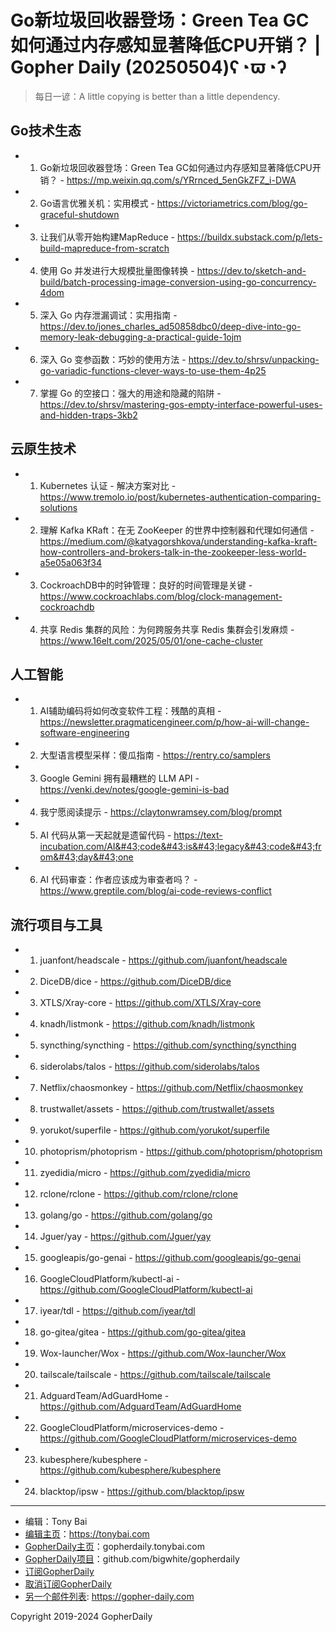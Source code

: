 # Go新垃圾回收器登场：Green Tea GC如何通过内存感知显著降低CPU开销？ | Gopher Daily (20250504)ʕ◔ϖ◔ʔ

>每日一谚：A little copying is better than a little dependency.

## Go技术生态


- 1. Go新垃圾回收器登场：Green Tea GC如何通过内存感知显著降低CPU开销？ - https://mp.weixin.qq.com/s/YRrnced_5enGkZFZ_i-DWA

- 2. Go语言优雅关机：实用模式 - https://victoriametrics.com/blog/go-graceful-shutdown

- 3. 让我们从零开始构建MapReduce - https://buildx.substack.com/p/lets-build-mapreduce-from-scratch

- 4. 使用 Go 并发进行大规模批量图像转换 - https://dev.to/sketch-and-build/batch-processing-image-conversion-using-go-concurrency-4dom

- 5. 深入 Go 内存泄漏调试：实用指南 - https://dev.to/jones_charles_ad50858dbc0/deep-dive-into-go-memory-leak-debugging-a-practical-guide-1ojm

- 6. 深入 Go 变参函数：巧妙的使用方法 - https://dev.to/shrsv/unpacking-go-variadic-functions-clever-ways-to-use-them-4p25

- 7. 掌握 Go 的空接口：强大的用途和隐藏的陷阱 - https://dev.to/shrsv/mastering-gos-empty-interface-powerful-uses-and-hidden-traps-3kb2


## 云原生技术


- 1. Kubernetes 认证 - 解决方案对比 - https://www.tremolo.io/post/kubernetes-authentication-comparing-solutions

- 2. 理解 Kafka KRaft：在无 ZooKeeper 的世界中控制器和代理如何通信 - https://medium.com/@katyagorshkova/understanding-kafka-kraft-how-controllers-and-brokers-talk-in-the-zookeeper-less-world-a5e05a063f34

- 3. CockroachDB中的时钟管理：良好的时间管理是关键 - https://www.cockroachlabs.com/blog/clock-management-cockroachdb

- 4. 共享 Redis 集群的风险：为何跨服务共享 Redis 集群会引发麻烦 - https://www.16elt.com/2025/05/01/one-cache-cluster


## 人工智能


- 1. AI辅助编码将如何改变软件工程：残酷的真相 - https://newsletter.pragmaticengineer.com/p/how-ai-will-change-software-engineering

- 2. 大型语言模型采样：傻瓜指南 - https://rentry.co/samplers

- 3. Google Gemini 拥有最糟糕的 LLM API - https://venki.dev/notes/google-gemini-is-bad

- 4. 我宁愿阅读提示 - https://claytonwramsey.com/blog/prompt

- 5. AI 代码从第一天起就是遗留代码 - https://text-incubation.com/AI&#43;code&#43;is&#43;legacy&#43;code&#43;from&#43;day&#43;one

- 6. AI 代码审查：作者应该成为审查者吗？ - https://www.greptile.com/blog/ai-code-reviews-conflict


## 流行项目与工具


- 1. juanfont/headscale - https://github.com/juanfont/headscale

- 2. DiceDB/dice - https://github.com/DiceDB/dice

- 3. XTLS/Xray-core - https://github.com/XTLS/Xray-core

- 4. knadh/listmonk - https://github.com/knadh/listmonk

- 5. syncthing/syncthing - https://github.com/syncthing/syncthing

- 6. siderolabs/talos - https://github.com/siderolabs/talos

- 7. Netflix/chaosmonkey - https://github.com/Netflix/chaosmonkey

- 8. trustwallet/assets - https://github.com/trustwallet/assets

- 9. yorukot/superfile - https://github.com/yorukot/superfile

- 10. photoprism/photoprism - https://github.com/photoprism/photoprism

- 11. zyedidia/micro - https://github.com/zyedidia/micro

- 12. rclone/rclone - https://github.com/rclone/rclone

- 13. golang/go - https://github.com/golang/go

- 14. Jguer/yay - https://github.com/Jguer/yay

- 15. googleapis/go-genai - https://github.com/googleapis/go-genai

- 16. GoogleCloudPlatform/kubectl-ai - https://github.com/GoogleCloudPlatform/kubectl-ai

- 17. iyear/tdl - https://github.com/iyear/tdl

- 18. go-gitea/gitea - https://github.com/go-gitea/gitea

- 19. Wox-launcher/Wox - https://github.com/Wox-launcher/Wox

- 20. tailscale/tailscale - https://github.com/tailscale/tailscale

- 21. AdguardTeam/AdGuardHome - https://github.com/AdguardTeam/AdGuardHome

- 22. GoogleCloudPlatform/microservices-demo - https://github.com/GoogleCloudPlatform/microservices-demo

- 23. kubesphere/kubesphere - https://github.com/kubesphere/kubesphere

- 24. blacktop/ipsw - https://github.com/blacktop/ipsw


----

- 编辑：Tony Bai
- [编辑主页](https://tonybai.com)：https://tonybai.com
- [GopherDaily主页](https://gopherdaily.tonybai.com)：gopherdaily.tonybai.com
- [GopherDaily项目](https://github.com/bigwhite/gopherdaily)：github.com/bigwhite/gopherdaily
- [订阅GopherDaily](https://gopherdaily.tonybai.com/subscribe)
- [取消订阅GopherDaily](https://gopherdaily.tonybai.com/unsubscribe)
- [另一个邮件列表](https://gopher-daily.com): https://gopher-daily.com

Copyright 2019-2024 GopherDaily
